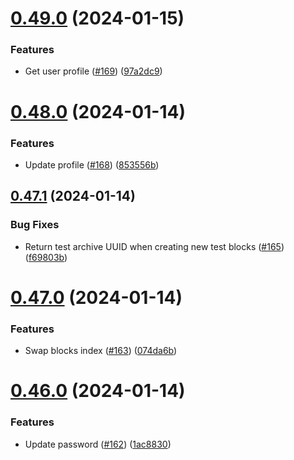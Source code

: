 # [0.49.0](https://github.com/upb-code-labs/main-api/compare/v0.48.0...v0.49.0) (2024-01-15)


### Features

* Get user profile ([#169](https://github.com/upb-code-labs/main-api/issues/169)) ([97a2dc9](https://github.com/upb-code-labs/main-api/commit/97a2dc938e198d2c495f8a3140b072fdf242535a))



# [0.48.0](https://github.com/upb-code-labs/main-api/compare/v0.47.1...v0.48.0) (2024-01-14)


### Features

* Update profile ([#168](https://github.com/upb-code-labs/main-api/issues/168)) ([853556b](https://github.com/upb-code-labs/main-api/commit/853556bf178017be214437124f911c2c14360d57))



## [0.47.1](https://github.com/upb-code-labs/main-api/compare/v0.47.0...v0.47.1) (2024-01-14)


### Bug Fixes

* Return test archive UUID when creating new test blocks ([#165](https://github.com/upb-code-labs/main-api/issues/165)) ([f69803b](https://github.com/upb-code-labs/main-api/commit/f69803b27e875c90790af1baa9d267088e47036e))



# [0.47.0](https://github.com/upb-code-labs/main-api/compare/v0.46.0...v0.47.0) (2024-01-14)


### Features

* Swap blocks index ([#163](https://github.com/upb-code-labs/main-api/issues/163)) ([074da6b](https://github.com/upb-code-labs/main-api/commit/074da6b86e20290b9b2a71215835941dfcb7952b))



# [0.46.0](https://github.com/upb-code-labs/main-api/compare/v0.45.0...v0.46.0) (2024-01-14)


### Features

* Update password ([#162](https://github.com/upb-code-labs/main-api/issues/162)) ([1ac8830](https://github.com/upb-code-labs/main-api/commit/1ac8830acd9734b213fd8e3c547fef18d4e503ad))



